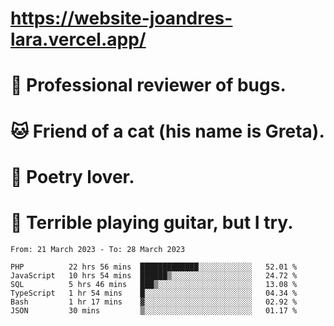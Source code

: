 # https://website-joandres-lara.vercel.app/
# 🐛 Professional reviewer of bugs.
# 🐱 Friend of a cat (his name is Greta).
# 📜 Poetry lover.
# 🎸 Terrible playing guitar, but I try.

<!--START_SECTION:waka-->

```text
From: 21 March 2023 - To: 28 March 2023

PHP          22 hrs 56 mins  █████████████░░░░░░░░░░░░   52.01 %
JavaScript   10 hrs 54 mins  ██████▒░░░░░░░░░░░░░░░░░░   24.72 %
SQL          5 hrs 46 mins   ███▒░░░░░░░░░░░░░░░░░░░░░   13.08 %
TypeScript   1 hr 54 mins    █░░░░░░░░░░░░░░░░░░░░░░░░   04.34 %
Bash         1 hr 17 mins    ▓░░░░░░░░░░░░░░░░░░░░░░░░   02.92 %
JSON         30 mins         ▒░░░░░░░░░░░░░░░░░░░░░░░░   01.17 %
```

<!--END_SECTION:waka-->
